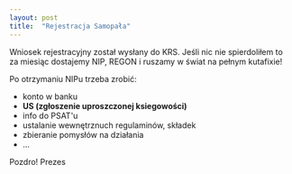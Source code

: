```yaml
---
layout: post
title:  "Rejestracja Samopała"
---
```


Wniosek rejestracyjny został wysłany do KRS. Jeśli nic nie spierdoliłem to za miesiąc dostajemy NIP, REGON i ruszamy w świat na pełnym kutafixie!

Po otrzymaniu NIPu trzeba zrobić:
- konto w banku
- __US (zgłoszenie uproszczonej ksiegowości)__
- info do PSAT'u
- ustalanie wewnętrznuch regulaminów, składek
- zbieranie pomysłów na działania
- ...

Pozdro!
Prezes
